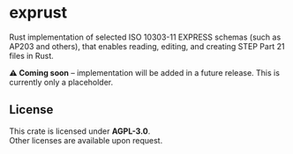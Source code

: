 # exprust

Rust implementation of selected ISO 10303-11 EXPRESS schemas (such as AP203 and others), that enables reading, editing, and creating STEP Part 21 files in Rust.

**⚠️ Coming soon** – implementation will be added in a future release. This is currently only a placeholder.

## License

This crate is licensed under **AGPL-3.0**.  
Other licenses are available upon request.
